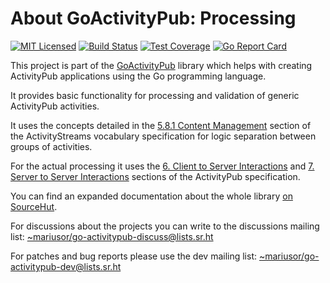 # About GoActivityPub: Processing

[![MIT Licensed](https://img.shields.io/github/license/go-ap/processing.svg)](https://raw.githubusercontent.com/go-ap/processing/master/LICENSE)
[![Build Status](https://builds.sr.ht/~mariusor/processing.svg)](https://builds.sr.ht/~mariusor/processing)
[![Test Coverage](https://img.shields.io/codecov/c/github/go-ap/processing.svg)](https://codecov.io/gh/go-ap/processing)
[![Go Report Card](https://goreportcard.com/badge/github.com/go-ap/processing)](https://goreportcard.com/report/github.com/go-ap/processing)
<!-- [![Codacy Badge](https://api.codacy.com/project/badge/Grade/29664f7ae6c643bca76700143e912cd3)](https://www.codacy.com/app/go-ap/processing/dashboard) -->

This project is part of the [GoActivityPub](https://github.com/go-ap) library which helps with creating ActivityPub applications using the Go programming language.

It provides basic functionality for processing and validation of generic ActivityPub activities.

It uses the concepts detailed in the [5.8.1 Content Management](https://www.w3.org/TR/activitystreams-vocabulary/#motivations)
section of the ActivityStreams vocabulary specification for logic separation between groups of activities.

For the actual processing it uses the [6. Client to Server Interactions](https://www.w3.org/TR/activitypub/#client-to-server-interactions)
and [7. Server to Server Interactions](https://www.w3.org/TR/activitypub/#server-to-server-interactions) sections of the ActivityPub specification.

You can find an expanded documentation about the whole library [on SourceHut](https://man.sr.ht/~mariusor/go-activitypub/go-ap/index.md).

For discussions about the projects you can write to the discussions mailing list: [~mariusor/go-activitypub-discuss@lists.sr.ht](mailto:~mariusor/go-activitypub-discuss@lists.sr.ht)

For patches and bug reports please use the dev mailing list: [~mariusor/go-activitypub-dev@lists.sr.ht](mailto:~mariusor/go-activitypub-dev@lists.sr.ht)
